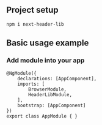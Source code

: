 ## Project setup
```
npm i next-header-lib
```

## Basic usage example

### Add module into your app

```
@NgModule({
    declarations: [AppComponent],
    imports: [
        BrowserModule,
        HeaderLibModule,
    ],
    bootstrap: [AppComponent]
})
export class AppModule { }

```